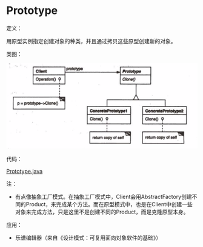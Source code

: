 # Prototype

定义：

用原型实例指定创建对象的种类，并且通过拷贝这些原型创建新的对象。

类图：

![](屏幕快照_2019-01-12_20.00.21.png)

代码：

[Prototype.java](./code/src/Prototype.java)

注：

- 有点像抽象工厂模式。在抽象工厂模式中，Client会用AbstractFactory创建不同的Product，来完成某个方法。而在原型模式中，也是在Client中创建一些对象来完成方法，只是这里不是创建不同的Product，而是克隆原型本身。

应用：

- 乐谱编辑器（来自《设计模式：可复用面向对象软件的基础》）